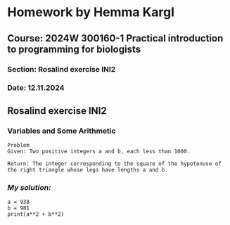 # **Homework by Hemma Kargl**
## Course: **2024W 300160-1 Practical introduction to programming for biologists**
### Section: Rosalind exercise INI2
### Date: 12.11.2024

## **Rosalind exercise INI2**
### Variables and Some Arithmetic

```
Problem
Given: Two positive integers a and b, each less than 1000.

Return: The integer corresponding to the square of the hypotenuse of the right triangle whose legs have lengths a and b.
```
### *My solution:*

```
a = 938
b = 981
print(a**2 + b**2)
```